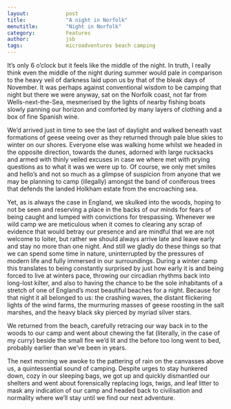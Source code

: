 ```yaml
---
layout:            post
title:             "A night in Norfolk"
menutitle:         "Night in Norfolk"
category:          Features
author:            jsb
tags:              microadventures beach camping
---
```


<div class="bg-scroll" style="background-image: url('{{ site.github.url }}/media/img/night_norfolk.jpg')"></div>
 

It’s only 6 o’clock but it feels like the middle of the night. In truth, I really think even the middle of the night during summer would pale in comparison to the heavy veil of darkness laid upon us by that of the bleak days of November. It was perhaps against conventional wisdom to be camping that night but there we were anyway, sat on the Norfolk coast, not far from Wells-next-the-Sea, mesmerised by the lights of nearby fishing boats slowly panning our horizon and comforted by many layers of clothing and a box of fine Spanish wine. 

We’d arrived just in time to see the last of daylight and walked beneath vast formations of geese veeing over as they returned through pale blue skies to winter on our shores. Everyone else was walking home whilst we headed in the opposite direction, towards the dunes, adorned with large rucksacks and armed with thinly veiled excuses in case we where met with prying questions as to what it was we were up to. Of course, we only met smiles and hello’s and not so much as a glimpse of suspicion from anyone that we may be planning to camp (illegally) amongst the band of coniferous trees that defends the landed Holkham estate from the encroaching sea. 

Yet, as is always the case in England, we skulked into the woods, hoping to not be seen and reserving a place in the backs of our minds for fears of being caught and lumped with convictions for trespassing. Whenever we wild camp we are meticulous when it comes to clearing any scrap of evidence that would betray our presence and are mindful that we are not welcome to loiter, but rather we should always arrive late and leave early and stay no more than one night. And still we gladly do these things so that we can spend some time in nature, uninterrupted by the pressures of modern life and fully immersed in our surroundings. During a winter camp this translates to being constantly surprised by just how early it is and being forced to live at winters pace, throwing our circadian rhythms back into long-lost kilter, and also to having the chance to be the sole inhabitants of a stretch of one of England’s most beautiful beaches for a night. Because for that night it all belonged to us: the crashing waves, the distant flickering lights of the wind farms, the murmuring masses of geese roosting in the salt marshes, and the heavy black sky pierced by myriad silver stars.

We returned from the beach, carefully retracing our way back in to the woods to our camp and went about chewing the fat (literally, in the case of my curry) beside the small fire we’d lit and the before too long went to bed, probably earlier than we’ve been in years. 

The next morning we awoke to the pattering of rain on the canvasses above us, a quintessential sound of camping. Despite urges to stay hunkered down, cozy in our sleeping bags, we got up and quickly dismantled our shelters and went about forensically replacing logs, twigs, and leaf litter to mask any indication of our camp and headed back to civilisation and normality where we’ll stay until we find our next adventure.     